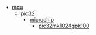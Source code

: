 * [mcu](/mcu)
  * [pic32](/mcu/pic32)
    * [microchip](/mcu/pic32/microchip)
      * [pic32mk1024gpk100](/mcu/pic32/microchip/pic32mk1024gpk100)
